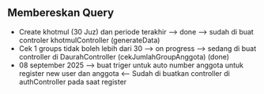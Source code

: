 ## Membereskan Query

- Create khotmul (30 Juz) dan periode terakhir --> done --> sudah di buat controler khotmulController (generateData)
- Cek 1 groups tidak boleh lebih dari 30 --> on progress --> sedang di buat controller di DaurahController (cekJumlahGroupAnggota) (done)
- 08 september 2025 --> buat triger untuk auto number anggota untuk register new user dan anggota <-- Sudah di buatkan controller di authController pada saat register
